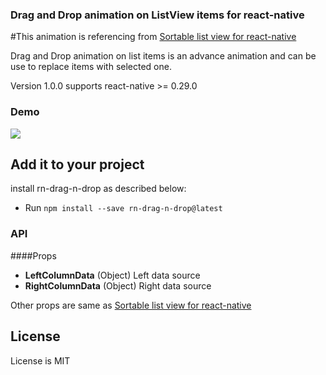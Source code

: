 ### Drag and Drop animation on ListView items for react-native

#This animation is referencing from [Sortable list view for react-native](https://github.com/gitim/react-native-sortable-list)

Drag and Drop animation on list items is an advance animation and can be use to replace items with selected one.

Version 1.0.0 supports react-native >= 0.29.0


### Demo
<a href="https://github.com/SystangoTechnologies/rn-drag-n-drop/assets/RNDragNDrop.gif"><img src="https://github.com/SystangoTechnologies/rn-drag-n-drop/assets/RNDragNDrop.gif"></a>


## Add it to your project

install rn-drag-n-drop as described below:

- Run `npm install --save rn-drag-n-drop@latest`


### API
####Props
- **LeftColumnData** (Object) Left data source
- **RightColumnData** (Object) Right data source

Other props are same as [Sortable list view for react-native](https://github.com/gitim/react-native-sortable-list)

## License

License is MIT
